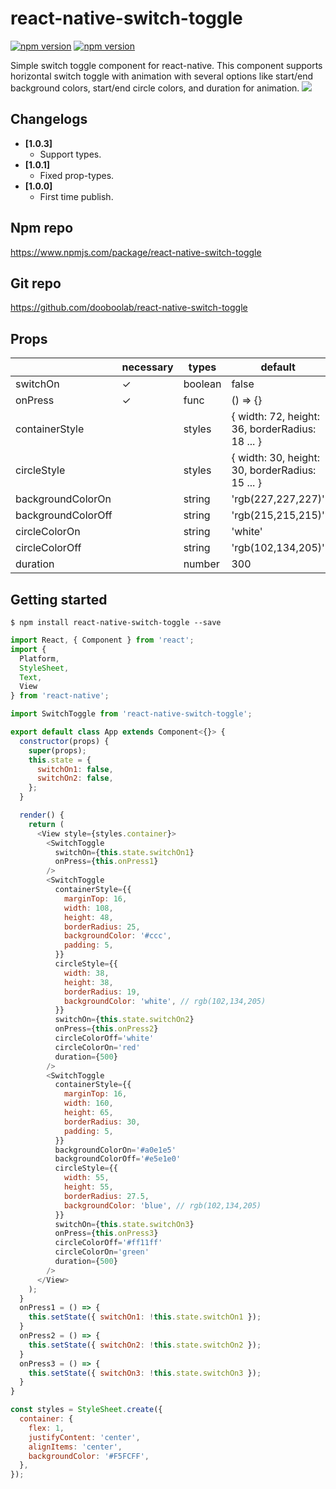 # react-native-switch-toggle
<p align="left">
  <a href="https://npmjs.org/package/react-native-switch-toggle"><img alt="npm version" src="http://img.shields.io/npm/v/react-native-switch-toggle.svg?style=flat-square"></a>
  <a href="https://npmjs.org/package/react-native-switch-toggle"><img alt="npm version" src="http://img.shields.io/npm/dm/react-native-switch-toggle.svg?style=flat-square"></a>
</p>
Simple switch toggle component for react-native. This component supports horizontal switch toggle with animation with several options like start/end background colors, start/end circle colors, and duration for animation.
<img src="http://g.recordit.co/vw8VM9mXSq.gif"/>

## Changelogs
- **[1.0.3]**
  + Support types.
- **[1.0.1]**
  + Fixed prop-types.
- **[1.0.0]**
  + First time publish.

## Npm repo
https://www.npmjs.com/package/react-native-switch-toggle

## Git repo
https://github.com/dooboolab/react-native-switch-toggle

## Props
|    | necessary | types | default
|----|-----|-----|---------|
|switchOn| ✓ | boolean | false |
|onPress| ✓ | func | () => {} |
|containerStyle|  | styles | { width: 72, height: 36, borderRadius: 18 ... } |
|circleStyle|  | styles | { width: 30, height: 30, borderRadius: 15 ... } |
|backgroundColorOn|  | string | 'rgb(227,227,227)' |
|backgroundColorOff|  | string | 'rgb(215,215,215)' |
|circleColorOn|  | string | 'white' |
|circleColorOff|  | string | 'rgb(102,134,205)' |
|duration|  | number | 300

## Getting started
`$ npm install react-native-switch-toggle --save`

```javascript
import React, { Component } from 'react';
import {
  Platform,
  StyleSheet,
  Text,
  View
} from 'react-native';

import SwitchToggle from 'react-native-switch-toggle';

export default class App extends Component<{}> {
  constructor(props) {
    super(props);
    this.state = {
      switchOn1: false,
      switchOn2: false,
    };
  }

  render() {
    return (
      <View style={styles.container}>
        <SwitchToggle
          switchOn={this.state.switchOn1}
          onPress={this.onPress1}
        />
        <SwitchToggle
          containerStyle={{
            marginTop: 16,
            width: 108,
            height: 48,
            borderRadius: 25,
            backgroundColor: '#ccc',
            padding: 5,
          }}
          circleStyle={{
            width: 38,
            height: 38,
            borderRadius: 19,
            backgroundColor: 'white', // rgb(102,134,205)
          }}
          switchOn={this.state.switchOn2}
          onPress={this.onPress2}
          circleColorOff='white'
          circleColorOn='red'
          duration={500}
        />
        <SwitchToggle
          containerStyle={{
            marginTop: 16,
            width: 160,
            height: 65,
            borderRadius: 30,
            padding: 5,
          }}
          backgroundColorOn='#a0e1e5'
          backgroundColorOff='#e5e1e0'
          circleStyle={{
            width: 55,
            height: 55,
            borderRadius: 27.5,
            backgroundColor: 'blue', // rgb(102,134,205)
          }}
          switchOn={this.state.switchOn3}
          onPress={this.onPress3}
          circleColorOff='#ff11ff'
          circleColorOn='green'
          duration={500}
        />
      </View>
    );
  }
  onPress1 = () => {
    this.setState({ switchOn1: !this.state.switchOn1 });
  }
  onPress2 = () => {
    this.setState({ switchOn2: !this.state.switchOn2 });
  }
  onPress3 = () => {
    this.setState({ switchOn3: !this.state.switchOn3 });
  }
}

const styles = StyleSheet.create({
  container: {
    flex: 1,
    justifyContent: 'center',
    alignItems: 'center',
    backgroundColor: '#F5FCFF',
  },
});
```
